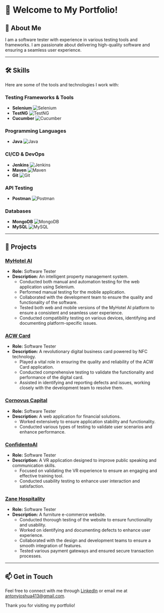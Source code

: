 # 👋 Welcome to My Portfolio!

## 🚀 About Me
I am a software tester with experience in various testing tools and frameworks. I am passionate about delivering high-quality software and ensuring a seamless user experience.

---

## 🛠️ Skills

Here are some of the tools and technologies I work with:

### Testing Frameworks & Tools
- **Selenium** ![Selenium](https://img.shields.io/badge/Selenium-43B02A?style=for-the-badge&logo=selenium&logoColor=white)
- **TestNG** ![TestNG](https://img.shields.io/badge/TestNG-009688?style=for-the-badge&logo=testng&logoColor=white)
- **Cucumber** ![Cucumber](https://img.shields.io/badge/Cucumber-25D366?style=for-the-badge&logo=cucumber&logoColor=white)

### Programming Languages
- **Java** ![Java](https://img.shields.io/badge/Java-FC6F20?style=for-the-badge&logo=java&logoColor=white)

### CI/CD & DevOps
- **Jenkins** ![Jenkins](https://img.shields.io/badge/Jenkins-D24939?style=for-the-badge&logo=jenkins&logoColor=white)
- **Maven** ![Maven](https://img.shields.io/badge/Maven-C71A36?style=for-the-badge&logo=apache-maven&logoColor=white)
- **Git** ![Git](https://img.shields.io/badge/Git-F05032?style=for-the-badge&logo=git&logoColor=white)

### API Testing
- **Postman** ![Postman](https://img.shields.io/badge/Postman-FF6C37?style=for-the-badge&logo=postman&logoColor=white)

### Databases
- **MongoDB** ![MongoDB](https://img.shields.io/badge/MongoDB-47A248?style=for-the-badge&logo=mongodb&logoColor=white)
- **MySQL** ![MySQL](https://img.shields.io/badge/MySQL-4479A1?style=for-the-badge&logo=mysql&logoColor=white)

---

## 📂 Projects

### [MyHotel AI](#)
- **Role:** Software Tester
- **Description:** An intelligent property management system.
  - Conducted both manual and automation testing for the web application using Selenium.
  - Performed manual testing for the mobile application.
  - Collaborated with the development team to ensure the quality and functionality of the software.
  - Tested both web and mobile versions of the MyHotel AI platform to ensure a consistent and seamless user experience.
  - Conducted compatibility testing on various devices, identifying and documenting platform-specific issues.

### [ACW Card](#)
- **Role:** Software Tester
- **Description:** A revolutionary digital business card powered by NFC technology.
  - Played a vital role in ensuring the quality and reliability of the ACW Card application.
  - Conducted comprehensive testing to validate the functionality and performance of the digital card.
  - Assisted in identifying and reporting defects and issues, working closely with the development team to resolve them.

### [Cornovus Capital](#)
- **Role:** Software Tester
- **Description:** A web application for financial solutions.
  - Worked extensively to ensure application stability and functionality.
  - Conducted various types of testing to validate user scenarios and enhance performance.

### [ConfidentoAI](#)
- **Role:** Software Tester
- **Description:** A VR application designed to improve public speaking and communication skills.
  - Focused on validating the VR experience to ensure an engaging and effective training tool.
  - Conducted usability testing to enhance user interaction and satisfaction.

### [Zane Hospitality](#)
- **Role:** Software Tester
- **Description:** A furniture e-commerce website.
  - Conducted thorough testing of the website to ensure functionality and usability.
  - Worked on identifying and documenting defects to enhance user experience.
  - Collaborated with the design and development teams to ensure a smooth integration of features.
  - Tested various payment gateways and ensured secure transaction processes.

---

## 📫 Get in Touch
Feel free to connect with me through [LinkedIn](#) or email me at [antonyjoshua413@gmail.com](mailto:your-email@example.com).

Thank you for visiting my portfolio!
